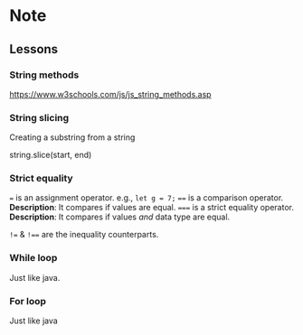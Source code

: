 # Note

## Lessons 

### String methods 

https://www.w3schools.com/js/js_string_methods.asp

### String slicing 

Creating a substring from a string 

string.slice(start, end)

### Strict equality 

`=` is an assignment operator.
e.g., `let g = 7;`
`==` is a comparison operator.   
**Description**: It compares if values are equal.
`===` is a strict equality operator.
**Description**: It compares if values *and* data type are equal.

`!=` & `!==` are the inequality counterparts. 

### While loop

Just like java. 

### For loop

Just like java 